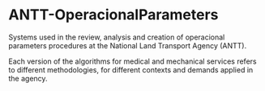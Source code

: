 # ANTT-OperacionalParameters
Systems used in the review, analysis and creation of operacional parameters procedures at the National Land Transport Agency (ANTT).


Each version of the algorithms for medical and mechanical services refers to different methodologies, for different contexts and demands applied in the agency.

